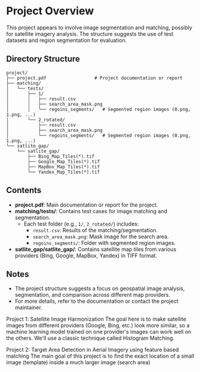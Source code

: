 # Project Overview

This project appears to involve image segmentation and matching, possibly for satellite imagery analysis. The structure suggests the use of test datasets and region segmentation for evaluation.

## Directory Structure

```
project/
├── project.pdf                  # Project documentation or report
├── matching/
│   └── tests/
│       ├── 1/
│       │   ├── result.csv
│       │   ├── search_area_mask.png
│       │   └── regoins_segments/   # Segmented region images (0.png, 1.png, ...)
│       └── 2_rotated/
│           ├── result.csv
│           ├── search_area_mask.png
│           └── regoins_segments/   # Segmented region images (0.png, 1.png, ...)
└── satlite_gap/
    └── satlite_gap/
        ├── Bing_Map_Tiles(*).tif
        ├── Google_Map_Tiles(*).tif
        ├── MapBox_Map_Tiles(*).tif
        └── Yandex_Map_Tiles(*).tif
```

## Contents
- **project.pdf**: Main documentation or report for the project.
- **matching/tests/**: Contains test cases for image matching and segmentation.
  - Each test folder (e.g., `1/`, `2_rotated/`) includes:
    - `result.csv`: Results of the matching/segmentation.
    - `search_area_mask.png`: Mask image for the search area.
    - `regoins_segments/`: Folder with segmented region images.
- **satlite_gap/satlite_gap/**: Contains satellite map tiles from various providers (Bing, Google, MapBox, Yandex) in TIFF format.



## Notes
- The project structure suggests a focus on geospatial image analysis, segmentation, and comparison across different map providers.
- For more details, refer to the documentation or contact the project maintainer.


Project 1: Satellite Image Harmonization
The goal here is to make satellite images from different providers (Google, Bing, etc.) look more similar, so a machine learning model trained on one provider's images can work well on the others. We'll use a classic technique called Histogram Matching.


Project 2: Target Area Detection in Aerial Imagery using feature based matching 
The main goal of this project is to find the exact location of a small image (template) inside a much larger image (search area)